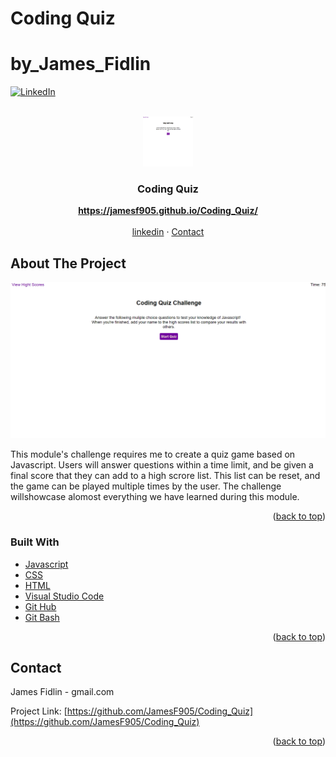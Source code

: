 # Coding Quiz
# by_James_Fidlin

<div id="top"></div>

[![LinkedIn][linkedin-shield]][linkedin-url]



<br />
<div align="center">
  <a href="https://github.com/JamesF905/Coding_Quiz">
    <img src="images/Project_Screenshot.png" alt="Logo" width="80" height="80">
  </a>

  <h3 align="center">Coding Quiz</h3>

  <p align="center">
    <a href="https://jamesf905.github.io/Coding_Quiz/"><strong>https://jamesf905.github.io/Coding_Quiz/</strong></a>
    <br />
    <br />
    <a href="https://www.linkedin.com/in/james-fidlin-98853a239/">linkedin</a>
    ·
    <a href="www.gmail.com">Contact</a>
  </p>
</div>

## About The Project

[![Coding Quiz][product-screenshot]](https://jamesf905.github.io/Coding_Quiz/)

This module's challenge requires me to create a quiz game based on Javascript. Users will answer questions within a time limit, and be given a final score that they can add to a high scrore list. This list can be reset, and the game can be played multiple times by the user. The challenge willshowcase alomost everything we have learned during this module.

<p align="right">(<a href="#top">back to top</a>)</p>


### Built With

* [Javascript](https://www.javascript.com/)
* [CSS](https://developer.mozilla.org/en-US/docs/Web/CSS)
* [HTML](https://developer.mozilla.org/en-US/docs/Web/HTML)
* [Visual Studio Code](https://code.visualstudio.com/)
* [Git Hub](https://github.com/)
* [Git Bash](https://git-scm.com/)

<p align="right">(<a href="#top">back to top</a>)</p>


## Contact

James Fidlin - gmail.com

Project Link: [https://github.com/JamesF905/Coding_Quiz](https://github.com/JamesF905/Coding_Quiz)

<p align="right">(<a href="#top">back to top</a>)</p>



[linkedin-shield]: https://img.shields.io/badge/-LinkedIn-black.svg?style=for-the-badge&logo=linkedin&colorB=555
[linkedin-url]: https://www.linkedin.com/in/james-fidlin-98853a239/
[product-screenshot]: images/Project_Screenshot.png
